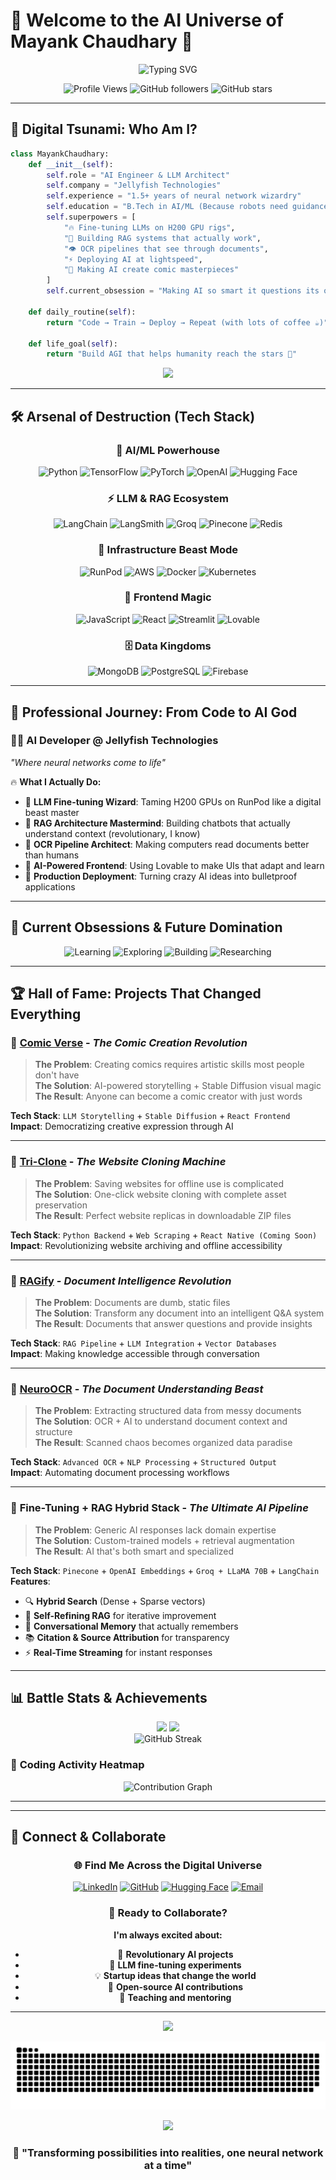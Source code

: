 # 🚀 Welcome to the AI Universe of Mayank Chaudhary 🌟

<div align="center">
  
  ![Typing SVG](https://readme-typing-svg.demolab.com?font=Fira+Code&size=28&duration=3000&pause=1000&color=00D4FF&background=0D1117&center=true&vCenter=true&multiline=true&width=800&height=100&lines=AI+Engineer+%7C+LLM+Wizard+%7C+RAG+Architect;Building+the+Future+with+Neural+Networks;From+Pixels+to+Predictions+%E2%9A%A1)

  ![Profile Views](https://komarev.com/ghpvc/?username=mynkchaudhry&color=00D4FF&style=for-the-badge)
  ![GitHub followers](https://img.shields.io/github/followers/mynkchaudhry?style=for-the-badge&color=00D4FF)
  ![GitHub stars](https://img.shields.io/github/stars/mynkchaudhry?style=for-the-badge&color=gold)

</div>

---

## 🌊 Digital Tsunami: Who Am I?

```python
class MayankChaudhary:
    def __init__(self):
        self.role = "AI Engineer & LLM Architect"
        self.company = "Jellyfish Technologies"
        self.experience = "1.5+ years of neural network wizardry"
        self.education = "B.Tech in AI/ML (Because robots need guidance)"
        self.superpowers = [
            "🔥 Fine-tuning LLMs on H200 GPU rigs",
            "🧠 Building RAG systems that actually work",
            "👁️ OCR pipelines that see through documents",
            "⚡ Deploying AI at lightspeed",
            "🎨 Making AI create comic masterpieces"
        ]
        self.current_obsession = "Making AI so smart it questions its own existence"
    
    def daily_routine(self):
        return "Code → Train → Deploy → Repeat (with lots of coffee ☕)"
    
    def life_goal(self):
        return "Build AGI that helps humanity reach the stars 🌌"
```

<div align="center">
  
  <img src="https://capsule-render.vercel.app/api?type=waving&color=00D4FF&height=200&section=header&text=AI%20Engineer&fontSize=80&fontColor=ffffff&animation=fadeIn&fontAlignY=38&desc=Building%20the%20Future%20with%20Neural%20Networks&descAlignY=55&descAlign=50"/>
  
</div>

---

## 🛠️ Arsenal of Destruction (Tech Stack)

<div align="center">

### 🧠 **AI/ML Powerhouse**
![Python](https://img.shields.io/badge/Python-FFD43B?style=for-the-badge&logo=python&logoColor=blue)
![TensorFlow](https://img.shields.io/badge/TensorFlow-FF6F00?style=for-the-badge&logo=tensorflow&logoColor=white)
![PyTorch](https://img.shields.io/badge/PyTorch-EE4C2C?style=for-the-badge&logo=pytorch&logoColor=white)
![OpenAI](https://img.shields.io/badge/OpenAI-412991?style=for-the-badge&logo=openai&logoColor=white)
![Hugging Face](https://img.shields.io/badge/🤗%20Hugging%20Face-FFD21E?style=for-the-badge&logoColor=black)

### ⚡ **LLM & RAG Ecosystem**
![LangChain](https://img.shields.io/badge/LangChain-1C3C3C?style=for-the-badge&logo=langchain&logoColor=white)
![LangSmith](https://img.shields.io/badge/LangSmith-FF6B35?style=for-the-badge&logoColor=white)
![Groq](https://img.shields.io/badge/Groq-FF4500?style=for-the-badge&logoColor=white)
![Pinecone](https://img.shields.io/badge/Pinecone-000000?style=for-the-badge&logoColor=white)
![Redis](https://img.shields.io/badge/Redis-DC382D?style=for-the-badge&logo=redis&logoColor=white)

### 🔧 **Infrastructure Beast Mode**
![RunPod](https://img.shields.io/badge/RunPod-663399?style=for-the-badge&logoColor=white)
![AWS](https://img.shields.io/badge/AWS-232F3E?style=for-the-badge&logo=amazon-aws&logoColor=white)
![Docker](https://img.shields.io/badge/Docker-2496ED?style=for-the-badge&logo=docker&logoColor=white)
![Kubernetes](https://img.shields.io/badge/Kubernetes-326CE5?style=for-the-badge&logo=kubernetes&logoColor=white)

### 🎨 **Frontend Magic**
![JavaScript](https://img.shields.io/badge/JavaScript-F7DF1E?style=for-the-badge&logo=javascript&logoColor=black)
![React](https://img.shields.io/badge/React-61DAFB?style=for-the-badge&logo=react&logoColor=black)
![Streamlit](https://img.shields.io/badge/Streamlit-FF4B4B?style=for-the-badge&logo=streamlit&logoColor=white)
![Lovable](https://img.shields.io/badge/Lovable_AI-FF69B4?style=for-the-badge&logoColor=white)

### 🗄️ **Data Kingdoms**
![MongoDB](https://img.shields.io/badge/MongoDB-47A248?style=for-the-badge&logo=mongodb&logoColor=white)
![PostgreSQL](https://img.shields.io/badge/PostgreSQL-336791?style=for-the-badge&logo=postgresql&logoColor=white)
![Firebase](https://img.shields.io/badge/Firebase-FFCA28?style=for-the-badge&logo=firebase&logoColor=black)

</div>

---

## 💼 Professional Journey: From Code to AI God

### 🧑‍💻 **AI Developer @ Jellyfish Technologies**
*"Where neural networks come to life"*

🔥 **What I Actually Do:**
- 🚀 **LLM Fine-tuning Wizard**: Taming H200 GPUs on RunPod like a digital beast master
- 🧠 **RAG Architecture Mastermind**: Building chatbots that actually understand context (revolutionary, I know)
- 📄 **OCR Pipeline Architect**: Making computers read documents better than humans
- 🎨 **AI-Powered Frontend**: Using Lovable to make UIs that adapt and learn
- 🤖 **Production Deployment**: Turning crazy AI ideas into bulletproof applications

---

## 🎯 Current Obsessions & Future Domination

<div align="center">
  
  ![Learning](https://img.shields.io/badge/Currently%20Learning-🔬%20Advanced%20LLM%20Fine--tuning-blueviolet?style=for-the-badge)
  ![Exploring](https://img.shields.io/badge/Exploring-🧠%20Multimodal%20AI%20Models-orange?style=for-the-badge)
  ![Building](https://img.shields.io/badge/Building-🎮%20Interactive%20AI%20UX-green?style=for-the-badge)
  ![Researching](https://img.shields.io/badge/Researching-⚡%20Real--time%20AI%20Agents-red?style=for-the-badge)

</div>

---

## 🏆 Hall of Fame: Projects That Changed Everything

### 🎨 **[Comic Verse](https://comicc.netlify.app/)** - *The Comic Creation Revolution*
> **The Problem**: Creating comics requires artistic skills most people don't have  
> **The Solution**: AI-powered storytelling + Stable Diffusion visual magic  
> **The Result**: Anyone can become a comic creator with just words  

**Tech Stack**: `LLM Storytelling` + `Stable Diffusion` + `React Frontend`  
**Impact**: Democratizing creative expression through AI

---

### 📱 **[Tri-Clone](https://huggingface.co/spaces/mynkchaudhry/Projects)** - *The Website Cloning Machine*
> **The Problem**: Saving websites for offline use is complicated  
> **The Solution**: One-click website cloning with complete asset preservation  
> **The Result**: Perfect website replicas in downloadable ZIP files  

**Tech Stack**: `Python Backend` + `Web Scraping` + `React Native (Coming Soon)`  
**Impact**: Revolutionizing website archiving and offline accessibility

---

### 🧠 **[RAGify](https://ragifyyai.netlify.app/)** - *Document Intelligence Revolution*
> **The Problem**: Documents are dumb, static files  
> **The Solution**: Transform any document into an intelligent Q&A system  
> **The Result**: Documents that answer questions and provide insights  

**Tech Stack**: `RAG Pipeline` + `LLM Integration` + `Vector Databases`  
**Impact**: Making knowledge accessible through conversation

---

### 📄 **[NeuroOCR](https://neuroocr.netlify.app/)** - *The Document Understanding Beast*
> **The Problem**: Extracting structured data from messy documents  
> **The Solution**: OCR + AI to understand document context and structure  
> **The Result**: Scanned chaos becomes organized data paradise  

**Tech Stack**: `Advanced OCR` + `NLP Processing` + `Structured Output`  
**Impact**: Automating document processing workflows

---

### 🧠 **Fine-Tuning + RAG Hybrid Stack** - *The Ultimate AI Pipeline*
> **The Problem**: Generic AI responses lack domain expertise  
> **The Solution**: Custom-trained models + retrieval augmentation  
> **The Result**: AI that's both smart and specialized  

**Tech Stack**: `Pinecone` + `OpenAI Embeddings` + `Groq + LLaMA 70B` + `LangChain`  
**Features**: 
- 🔍 **Hybrid Search** (Dense + Sparse vectors)
- 🔄 **Self-Refining RAG** for iterative improvement
- 💭 **Conversational Memory** that actually remembers
- 📚 **Citation & Source Attribution** for transparency
- ⚡ **Real-Time Streaming** for instant responses

---

## 📊 Battle Stats & Achievements

<div align="center">

<img height="180em" src="https://github-readme-stats-eight-theta.vercel.app/api?username=mynkchaudhry&show_icons=true&theme=react&include_all_commits=true&count_private=true&hide_border=true&bg_color=0D1117&title_color=00D4FF&icon_color=00D4FF&text_color=ffffff"/>
<img height="180em" src="https://github-readme-stats-eight-theta.vercel.app/api/top-langs/?username=mynkchaudhry&layout=compact&langs_count=8&theme=react&hide_border=true&bg_color=0D1117&title_color=00D4FF&text_color=ffffff"/>

</div>

<div align="center">
  <img src="https://github-readme-streak-stats.herokuapp.com/?user=mynkchaudhry&theme=react&hide_border=true&background=0D1117&stroke=00D4FF&ring=00D4FF&fire=FF6B35&currStreakNum=ffffff&sideNums=ffffff&currStreakLabel=00D4FF&sideLabels=00D4FF&dates=ffffff" alt="GitHub Streak"/>
</div>

### 🏅 **Coding Activity Heatmap**
<div align="center">
  <img src="https://github-readme-activity-graph.vercel.app/graph?username=mynkchaudhry&theme=react-dark&hide_border=true&bg_color=0D1117&color=00D4FF&line=00D4FF&point=FF6B35" alt="Contribution Graph"/>
</div>

---

---

## 🤝 Connect & Collaborate

<div align="center">

### 🌐 **Find Me Across the Digital Universe**

[![LinkedIn](https://img.shields.io/badge/LinkedIn-Let's%20Network-0077B5?style=for-the-badge&logo=linkedin&logoColor=white)](https://www.linkedin.com/in/mayank-chaudhary-3a65161bb)
[![GitHub](https://img.shields.io/badge/GitHub-Follow%20My%20Code-181717?style=for-the-badge&logo=github&logoColor=white)](https://github.com/mynkchaudhry)
[![Hugging Face](https://img.shields.io/badge/🤗%20Hugging%20Face-My%20Models-FFD21E?style=for-the-badge&logoColor=black)](https://huggingface.co/mynkchaudhry)
[![Email](https://img.shields.io/badge/Email-Let's%20Build%20Something-D14836?style=for-the-badge&logo=gmail&logoColor=white)](mailto:mayanktalan98@gmail.com)

### 💬 **Ready to Collaborate?**
**I'm always excited about:**
- 🚀 **Revolutionary AI projects**
- 🧠 **LLM fine-tuning experiments**
- 💡 **Startup ideas that change the world**
- 🎯 **Open-source AI contributions**
- 🌟 **Teaching and mentoring**

</div>

---

<div align="center">
  
  <img src="https://capsule-render.vercel.app/api?type=rect&color=gradient&customColorList=0,2,2,5,30&height=3&section=footer"/>
  
  ![GitHub Snake](https://raw.githubusercontent.com/platane/snk/output/github-contribution-grid-snake.svg)
  
  <img src="https://capsule-render.vercel.app/api?type=waving&color=00D4FF&height=120&section=footer&animation=fadeIn"/>
  
  ### 🚀 **"Transforming possibilities into realities, one neural network at a time"**
  
</div>
